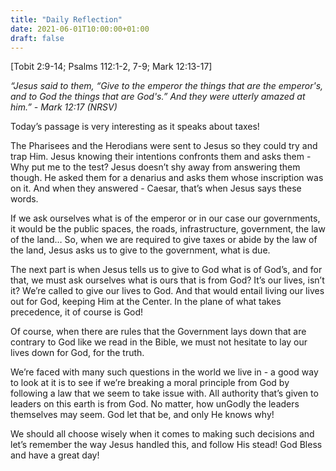 ```yaml
---
title: "Daily Reflection"
date: 2021-06-01T10:00:00+01:00
draft: false
---
```


[Tobit 2:9-14; Psalms 112:1-2, 7-9; Mark 12:13-17]

_“Jesus said to them, “Give to the emperor the things that are the emperor's, and to God the things that are God's.” And they were utterly amazed at him.” - Mark 12:17 (NRSV)_

Today’s passage is very interesting as it speaks about taxes!

The Pharisees and the Herodians were sent to Jesus so they could try and trap Him. Jesus knowing their intentions confronts them and asks them - Why put me to the test? Jesus doesn’t shy away from answering them though. He asked them for a denarius and asks them whose inscription was on it. And when they answered - Caesar, that’s when Jesus says these words.

If we ask ourselves what is of the emperor or in our case our governments, it would be the public spaces, the roads, infrastructure, government, the law of the land… So, when we are required to give taxes or abide by the law of the land, Jesus asks us to give to the government, what is due.

The next part is when Jesus tells us to give to God what is of God’s, and for that, we must ask ourselves what is ours that is from God? It’s our lives, isn’t it? We’re called to give our lives to God. And that would entail living our lives out for God, keeping Him at the Center. In the plane of what takes precedence, it of course is God!

Of course, when there are rules that the Government lays down that are contrary to God like we read in the Bible, we must not hesitate to lay our lives down for God, for the truth.

We’re faced with many such questions in the world we live in - a good way to look at it is to see if we’re breaking a moral principle from God by following a law that we seem to take issue with. All authority that’s given to leaders on this earth is from God. No matter, how unGodly the leaders themselves may seem. God let that be, and only He knows why!

We should all choose wisely when it comes to making such decisions and let’s remember the way Jesus handled this, and follow His stead!
God Bless and have a great day!
